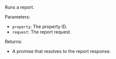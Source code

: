 Runs a report.

Parameters:
- `property`: The property ID.
- `request`: The report request.

Returns:
- A promise that resolves to the report response.